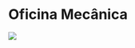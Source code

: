 <h1>Oficina Mecânica</h1>
<img src="https://user-images.githubusercontent.com/99451711/191872252-8b8d191a-b447-45c0-8bcf-f2b21cd75468.png">
